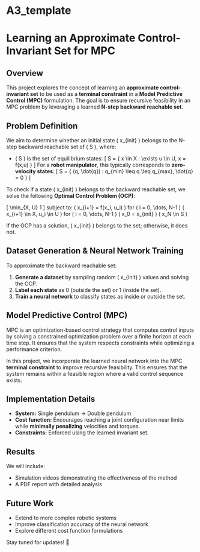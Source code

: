 # A3_template
# Learning an Approximate Control-Invariant Set for MPC

## Overview
This project explores the concept of learning an **approximate control-invariant set** to be used as a **terminal constraint** in a **Model Predictive Control (MPC)** formulation. The goal is to ensure recursive feasibility in an MPC problem by leveraging a learned **N-step backward reachable set**.

## Problem Definition
We aim to determine whether an initial state \( x_{init} \) belongs to the N-step backward reachable set of \( S \), where:
- \( S \) is the set of equilibrium states:
  \[ S = \{ x \in X : \exists u \in U, x = f(x,u) \} \]
  For a **robot manipulator**, this typically corresponds to **zero-velocity states**:
  \[ S = \{ (q, \dot{q}) : q_{min} \leq q \leq q_{max}, \dot{q} = 0 \} \]

To check if a state \( x_{init} \) belongs to the backward reachable set, we solve the following **Optimal Control Problem (OCP)**:

\[ \min_{X, U} 1 \]
subject to:
 \( x_{i+1} = f(x_i, u_i) \) for \( i = 0, \dots, N-1 \)
 \( x_{i+1} \in X, u_i \in U \) for \( i = 0, \dots, N-1 \)
 \( x_0 = x_{init} \)
 \( x_N \in S \)

If the OCP has a solution, \( x_{init} \) belongs to the set; otherwise, it does not.

## Dataset Generation & Neural Network Training
To approximate the backward reachable set:
1. **Generate a dataset** by sampling random \( x_{init} \) values and solving the OCP.
2. **Label each state** as 0 (outside the set) or 1 (inside the set).
3. **Train a neural network** to classify states as inside or outside the set.

## Model Predictive Control (MPC)
MPC is an optimization-based control strategy that computes control inputs by solving a constrained optimization problem over a finite horizon at each time step. It ensures that the system respects constraints while optimizing a performance criterion.

In this project, we incorporate the learned neural network into the MPC **terminal constraint** to improve recursive feasibility. This ensures that the system remains within a feasible region where a valid control sequence exists.

## Implementation Details
- **System:** Single pendulum → Double pendulum
- **Cost function:** Encourages reaching a joint configuration near limits while **minimally penalizing** velocities and torques.
- **Constraints:** Enforced using the learned invariant set.

## Results
We will include:
- Simulation videos demonstrating the effectiveness of the method
- A PDF report with detailed analysis

## Future Work
- Extend to more complex robotic systems
- Improve classification accuracy of the neural network
- Explore different cost function formulations

Stay tuned for updates! 🚀

